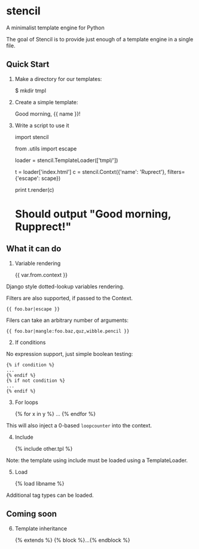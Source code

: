 # stencil
A minimalist template engine for Python

The goal of Stencil is to provide just enough of a template engine in a single file.


## Quick Start

1. Make a directory for our templates:

    $ mkdir tmpl

1. Create a simple template:

    Good morning, {{ name }}!

1. Write a script to use it

    import stencil

    from .utils import escape

    loader = stencil.TemplateLoader(['tmpl/'])

    t = loader['index.html']
    c = stencil.Contxt({'name': 'Ruprect'}, filters={'escape': scape})

    print t.render(c)
    # Should output "Good morning, Rupprect!"

## What it can do

1. Variable rendering

    {{ var.from.context }}

Django style dotted-lookup variables rendering.

Filters are also supported, if passed to the Context.

    {{ foo.bar|escape }}

Filers can take an arbitrary number of arguments:

    {{ foo.bar|mangle:foo.baz,quz,wibble.pencil }}

2. If conditions

No expression support, just simple boolean testing:

    {% if condition %}
    ...
    {% endif %}
    {% if not condition %}
    ...
    {% endif %}


3. For loops

    {% for x in y %}
    ...
    {% endfor %}

This will also inject a 0-based `loopcounter` into the context.

4. Include

    {% include other.tpl %}


Note: the template using include must be loaded using a TemplateLoader.

5. Load

    {% load libname %}

Additional tag types can be loaded.

## Coming soon

6. Template inheritance

    {% extends %}
    {% block %}...{% endblock %}
